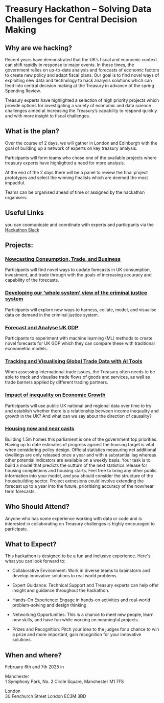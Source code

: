 # Treasury Hackathon – Solving Data Challenges for Central Decision Making  
  
## Why are we hacking?   
  
Recent years have demonstrated that the UK’s fiscal and economic context can shift rapidly in response to major events. In these times, the government relies on up-to-date analysis and forecasts of economic factors to create new policy and adapt fiscal plans. Our goal is to find novel ways of exploiting new data and technology to hack analysis solutions which can feed into central decision making at the Treasury in advance of the spring Spending Review.  
  
Treasury experts have highlighted a selection of high priority projects which provide options for investigating a variety of economic and data science challenges aimed at increasing the Treasury’s capability to respond quickly and with more insight to fiscal challenges.  
  
## What is the plan?  
  
Over the course of 2 days, we will gather in London and Edinburgh with the goal of building up a network of experts on key treasury analysis.   
  
Participants will form teams who chose one of the available projects where treasury experts have highlighted a need for more analysis.   
  
At the end of the 2 days there will be a panel to review the final project prototypes and select the winning finalists which are deemed the most impactful.   
  
Teams can be organised ahead of time or assigned by the hackathon organisers.   
  
## Useful Links
you can coomunicate and coordinate with experts and particpants via the [Hackathon Slack](http://hmtpublichackathon.slack.com/)
  
## Projects:  
  
### [Nowcasting Consumption, Trade, and Business](consumption.md)   
  
Participants will find novel ways to update forecasts in UK consumption, investment, and trade through with the goals of increasing accuracy and capability of the forecasts.   
  
### [Developing our 'whole system' view of the criminal justice system](justice.md) 
  
Participants will explore new ways to harness, collate, model, and visualise data on demand in the criminal justice system.   
  
### [Forecast and Analyse UK GDP](gdp.md)  
  
Participants to experiment with machine learning (ML) methods to create novel forecasts for UK GDP which they can compare these with traditional econometric models.   
  
### [Tracking and Visualising Global Trade Data with AI Tools](trade.md)  
  
When assessing international trade issues, the Treasury often needs to be able to track and visualise trade flows of goods and services, as well as trade barriers applied by different trading partners.  
  
### [Impact of inequality on Economic Growth](inequality.md)   
  
Participants will use public UK national and regional data over time to try and establish whether there is a relationship between income inequality and growth in the UK? And what can we say about the direction of causality?  

### [Housing now and near casts](housing.md)
  
Building 1.5m homes this parliament is one of the government top priorities. Having up to date estimates of progress against the housing target is vital when considering policy design. Official statistics measuring net additional dwellings are only released once a year and with a substantial lag whereas other potential indicators are available on a weekly basis. Your task is to build a model that predicts the outturn of the next statistics release for housing completions and housing starts. Feel free to bring any other public information into your model, and you should consider the structure of the housebuilding sector. 
 Project extnesions could involve extending the forecast up to a year into the future, prioritising accuracy of the now/near term forecasts. 
  
## Who Should Attend?  
  
Anyone who has some experience working with data or code and is interested in collaborating on Treasury challenges is highly encouraged to participate.   
  
## What to Expect?  
  
This hackathon is designed to be a fun and inclusive experience. Here's what you can look forward to:  
  
* Collaborative Environment: Work in diverse teams to brainstorm and develop innovative solutions to real world problems.   
  
* Expert Guidance:  Technical Support and Treasury experts can help offer insight and guidance throughout the hackathon.  
  
* Hands-On Experience: Engage in hands-on activities and real-world problem-solving and design thinking.   
  
* Networking Opportunities:  This is a chance to meet new people, learn new skills, and have fun while working on meaningful projects.   
  
* Prizes and Recognition: Pitch your idea to the judges for a chance to win a prize and more important, gain recognition for your innovative solutions.   
  
## When and where?   
  
February 6th and 7th 2025 in   
  
Manchester  
1 Symphony Park, No. 2 Circle Square, Manchester M1 7FS  
  
London  
30 Fenchurch Street London EC3M 3BD  
